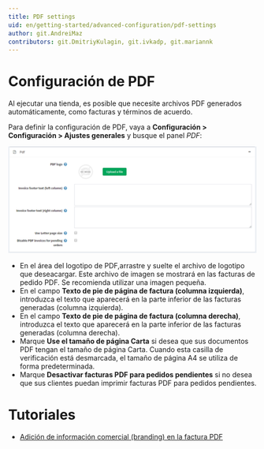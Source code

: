 ```yaml
---
title: PDF settings
uid: en/getting-started/advanced-configuration/pdf-settings
author: git.AndreiMaz
contributors: git.DmitriyKulagin, git.ivkadp, git.mariannk
---
```


# Configuración de PDF

Al ejecutar una tienda, es posible que necesite archivos PDF generados automáticamente, como facturas y términos de acuerdo.

Para definir la configuración de PDF, vaya a **Configuración > Configuración > Ajustes generales**  y busque el panel *PDF*:  

![Panel PDF](_static/pdf-settings/pdf.png)

* En el área del logotipo de PDF,arrastre y suelte el archivo de logotipo que deseacargar. Este archivo de imagen se mostrará en las facturas de pedido PDF. Se recomienda utilizar una imagen pequeña.
* En el campo **Texto de pie de página de factura (columna izquierda)**,  introduzca el texto que aparecerá en la parte inferior de las facturas generadas (columna izquierda).
* En el campo **Texto de pie de página de factura (columna derecha)**,  introduzca el texto que aparecerá en la parte inferior de las facturas generadas (columna derecha).
* Marque  **Use el tamaño de página Carta**  si desea que sus documentos PDF tengan el tamaño de página Carta. Cuando esta casilla de verificación está desmarcada, el tamaño de página A4 se utiliza de forma predeterminada.
* Marque  **Desactivar facturas PDF para pedidos pendientes** si no desea que sus clientes puedan imprimir facturas PDF para pedidos pendientes.

# Tutoriales

* [Adición de información comercial (branding) en la factura PDF](https://youtu.be/TeXmuNWsdD4)



